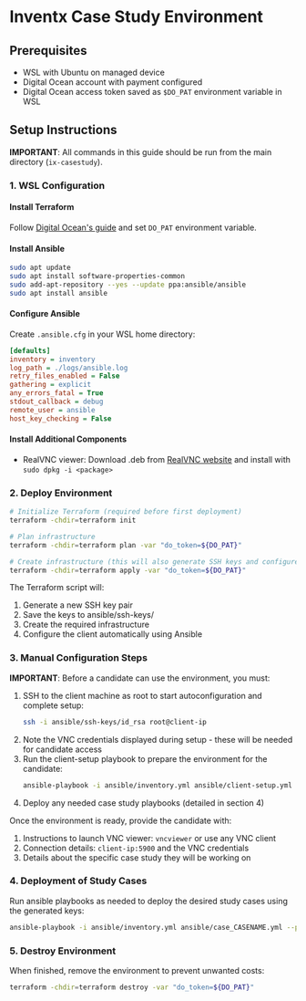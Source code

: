 # Inventx Case Study Environment

## Prerequisites
- WSL with Ubuntu on managed device
- Digital Ocean account with payment configured
- Digital Ocean access token saved as `$DO_PAT` environment variable in WSL

## Setup Instructions

**IMPORTANT**: All commands in this guide should be run from the main directory (`ix-casestudy`).

### 1. WSL Configuration

#### Install Terraform
Follow [Digital Ocean's guide](https://www.digitalocean.com/community/tutorials/how-to-use-terraform-with-digitalocean) and set `DO_PAT` environment variable.

#### Install Ansible
```bash
sudo apt update
sudo apt install software-properties-common
sudo add-apt-repository --yes --update ppa:ansible/ansible
sudo apt install ansible
```

#### Configure Ansible
Create `.ansible.cfg` in your WSL home directory:
```ini
[defaults]
inventory = inventory
log_path = ./logs/ansible.log
retry_files_enabled = False
gathering = explicit
any_errors_fatal = True
stdout_callback = debug
remote_user = ansible
host_key_checking = False     
```

#### Install Additional Components
- RealVNC viewer: Download .deb from [RealVNC website](https://www.realvnc.com/de/connect/download/viewer/linux/) and install with `sudo dpkg -i <package>`

### 2. Deploy Environment

```bash
# Initialize Terraform (required before first deployment)
terraform -chdir=terraform init

# Plan infrastructure
terraform -chdir=terraform plan -var "do_token=${DO_PAT}"

# Create infrastructure (this will also generate SSH keys and configure the client)
terraform -chdir=terraform apply -var "do_token=${DO_PAT}"
```

The Terraform script will:
1. Generate a new SSH key pair
2. Save the keys to ansible/ssh-keys/
3. Create the required infrastructure
4. Configure the client automatically using Ansible

### 3. Manual Configuration Steps

**IMPORTANT**: Before a candidate can use the environment, you must:
1. SSH to the client machine as root to start autoconfiguration and complete setup:
   ```bash
   ssh -i ansible/ssh-keys/id_rsa root@client-ip
   ```
2. Note the VNC credentials displayed during setup - these will be needed for candidate access
3. Run the client-setup playbook to prepare the environment for the candidate:
   ```bash
   ansible-playbook -i ansible/inventory.yml ansible/client-setup.yml --private-key=ansible/ssh-keys/id_rsa
   ```
4. Deploy any needed case study playbooks (detailed in section 4)

Once the environment is ready, provide the candidate with:
1. Instructions to launch VNC viewer: `vncviewer` or use any VNC client
2. Connection details: `client-ip:5900` and the VNC credentials
3. Details about the specific case study they will be working on

### 4. Deployment of Study Cases

Run ansible playbooks as needed to deploy the desired study cases using the generated keys:
```bash
ansible-playbook -i ansible/inventory.yml ansible/case_CASENAME.yml --private-key=ansible/ssh-keys/id_rsa
```

### 5. Destroy Environment

When finished, remove the environment to prevent unwanted costs:
```bash
terraform -chdir=terraform destroy -var "do_token=${DO_PAT}"
```